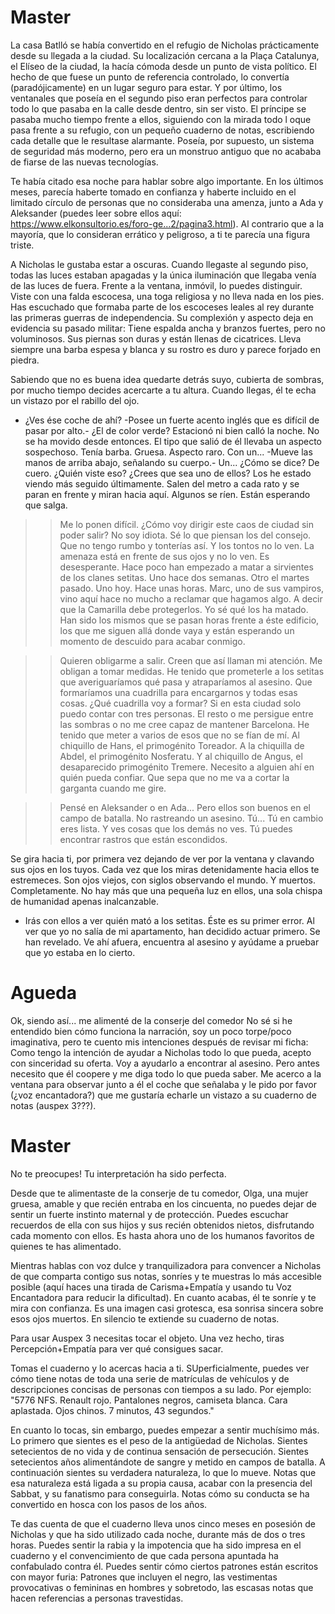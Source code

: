 # Master

La casa Batlló se había convertido en el refugio de Nicholas prácticamente desde su llegada a la ciudad. Su localización cercana a la Plaça Catalunya, el Elíseo de la ciudad, la hacía cómoda desde un punto de vista político. El hecho de que fuese un punto de referencia controlado, lo convertía (paradójicamente) en un lugar seguro para estar. Y por último, los ventanales que poseía en el segundo piso eran perfectos para controlar todo lo que pasaba en la calle desde dentro, sin ser visto. El príncipe se pasaba mucho tiempo frente a ellos, siguiendo con la mirada todo l oque pasa frente a su refugio, con un pequeño cuaderno de notas, escribiendo cada detalle que le resultase alarmante. Poseía, por supuesto, un sistema de seguridad más moderno, pero era un monstruo antiguo que no acababa de fiarse de las nuevas tecnologías.

Te había citado esa noche para hablar sobre algo importante. En los últimos meses, parecía haberte tomado en confianza y haberte incluido en el limitado círculo de personas que no consideraba una amenza, junto a Ada y Aleksander (puedes leer sobre ellos aquí: https://www.elkonsultorio.es/foro-ge...2/pagina3.html). Al contrario que a la mayoría, que lo consideran errático y peligroso, a ti te parecía una figura triste. 

A Nicholas le gustaba estar a oscuras. Cuando llegaste al segundo piso, todas las luces estaban apagadas y la única iluminación que llegaba venía de las luces de fuera. Frente a la ventana, inmóvil, lo puedes distinguir. Viste con una falda escocesa, una toga religiosa y no lleva nada en los pies. Has escuchado que formaba parte de los escoceses leales al rey durante las primeras guerras de independencia. Su complexión y aspecto deja en evidencia su pasado militar: Tiene espalda ancha y branzos fuertes, pero no voluminosos. Sus piernas son duras y están llenas de cicatrices. Lleva siempre una barba espesa y blanca y su rostro es duro y parece forjado en piedra. 

Sabiendo que no es buena idea quedarte detrás suyo, cubierta de sombras, por mucho tiempo decides acercarte a tu altura. Cuando llegas, él te echa un vistazo por el rabillo del ojo.

- ¿Ves ése coche de ahí? -Posee un fuerte acento inglés que es difícil de pasar por alto.- ¿El de color verde? Estacionó ni bien calló la noche. No se ha movido desde entonces. El tipo que salió de él llevaba un aspecto sospechoso. Tenía barba. Gruesa. Aspecto raro. Con un... -Mueve las manos de arriba abajo, señalando su cuerpo.- Un... ¿Cómo se dice? De cuero. ¿Quién viste eso? ¿Crees que sea uno de ellos? Los he estado viendo más seguido últimamente. Salen del metro a cada rato y se paran en frente y miran hacia aquí. Algunos se ríen. Están esperando que salga. 

>> Me lo ponen difícil. ¿Cómo voy dirigir este caos de ciudad sin poder salir? No soy idiota. Sé lo que piensan los del consejo. Que no tengo rumbo y tonterías así. Y los tontos no lo ven. La amenaza está en frente de sus ojos y no lo ven. Es desesperante. Hace poco han empezado a matar a sirvientes de los clanes setitas. Uno hace dos semanas. Otro el martes pasado. Uno hoy. Hace unas horas. Marc, uno de sus vampiros, vino aquí hace no mucho a reclamar que hagamos algo. A decir que la Camarilla debe protegerlos. Yo sé qué los ha matado. Han sido los mismos que se pasan horas frente a éste edificio, los que me siguen allá donde vaya y están esperando un momento de descuido para acabar conmigo.

>> Quieren obligarme a salir. Creen que así llaman mi atención. Me obligan a tomar medidas. He tenido que prometerle a los setitas que averiguaríamos qué pasa y atraparíamos al asesino. Que formaríamos una cuadrilla para encargarnos y todas esas cosas. ¿Qué cuadrilla voy a formar? Si en esta ciudad solo puedo contar con tres personas. El resto o me persigue entre las sombras o no me cree capaz de mantener Barcelona. He tenido que meter a varios de esos que no se fían de mí. Al chiquillo de Hans, el primogénito Toreador. A la chiquilla de Abdel, el primogénito Nosferatu. Y al chiquillo de Angus, el desaparecido primogénito Tremere. Necesito a alguien ahí en quién pueda confiar. Que sepa que no me va a cortar la garganta cuando me gire.

>> Pensé en Aleksander o en Ada... Pero ellos son buenos en el campo de batalla. No rastreando un asesino. Tú... Tú en cambio eres lista. Y ves cosas que los demás no ves. Tú puedes encontrar rastros que están escondidos.

Se gira hacia ti, por primera vez dejando de ver por la ventana y clavando sus ojos en los tuyos. Cada vez que los miras detenidamente hacia ellos te estremeces. Son ojos viejos, con siglos observando el mundo. Y muertos. Completamente. No hay más que una pequeña luz en ellos, una sola chispa de humanidad apenas inalcanzable. 

- Irás con ellos a ver quién mató a los setitas. Éste es su primer error. Al ver que yo no salía de mi apartamento, han decidido actuar primero. Se han revelado. Ve ahí afuera, encuentra al asesino y ayúdame a pruebar que yo estaba en lo cierto.

# Agueda

Ok, siendo así... me alimenté de la conserje del comedor  No sé si he entendido bien cómo funciona la narración, soy un poco torpe/poco imaginativa, pero te cuento mis intenciones después de revisar mi ficha:
Como tengo la intención de ayudar a Nicholas todo lo que pueda, acepto con sinceridad su oferta. Voy a ayudarlo a encontrar al asesino. Pero antes necesito que él coopere y me diga todo lo que pueda saber. Me acerco a la ventana para observar junto a él el coche que señalaba y le pido por favor (¿voz encantadora?) que me gustaría echarle un vistazo a su cuaderno de notas (auspex 3???).

# Master

No te preocupes! Tu interpretación ha sido perfecta.

Desde que te alimentaste de la conserje de tu comedor, Olga, una mujer gruesa, amable y que recién entraba en los cincuenta, no puedes dejar de sentir un fuerte instinto maternal y de protección. Puedes escuchar recuerdos de ella con sus hijos y sus recién obtenidos nietos, disfrutando cada momento con ellos. Es hasta ahora uno de los humanos favoritos de quienes te has alimentado.

Mientras hablas con voz dulce y tranquilizadora para convencer a Nicholas de que comparta contigo sus notas, sonríes y te muestras lo más accesible posible (aquí haces una tirada de Carisma+Empatía y usando tu Voz Encantadora para reducir la dificultad). En cuanto acabas, él te sonríe y te mira con confianza. Es una imagen casi grotesca, esa sonrisa sincera sobre esos ojos muertos. En silencio te extiende su cuaderno de notas.

Para usar Auspex 3 necesitas tocar el objeto. Una vez hecho, tiras Percepción+Empatía para ver qué consigues sacar.

Tomas el cuaderno y lo acercas hacia a ti. SUperficialmente, puedes ver cómo tiene notas de toda una serie de matrículas de vehículos y de descripciones concisas de personas con tiempos a su lado. Por ejemplo: "5776 NFS. Renault rojo. Pantalones negros, camiseta blanca. Cara aplastada. Ojos chinos. 7 minutos, 43 segundos."

En cuanto lo tocas, sin embargo, puedes empezar a sentir muchísimo más. Lo primero que sientes es el peso de la antigüedad de Nicholas. Sientes setecientos de no vida y de continua sensación de persecución. Sientes setecientos años alimentándote de sangre y metido en campos de batalla. A continuación sientes su verdadera naturaleza, lo que lo mueve. Notas que esa naturaleza está ligada a su propia causa, acabar con la presencia del Sabbat, y su fanatismo para conseguirla. Notas cómo su conducta se ha convertido en hosca con los pasos de los años. 

Te das cuenta de que el cuaderno lleva unos cinco meses en posesión de Nicholas y que ha sido utilizado cada noche, durante más de dos o tres horas. Puedes sentir la rabia y la impotencia que ha sido impresa en el cuaderno y el convencimiento de que cada persona apuntada ha confabulado contra él. Puedes sentir cómo ciertos patrones están escritos con mayor furia: Patrones que incluyen el negro, las vestimentas provocativas o femininas en hombres y sobretodo, las escasas notas que hacen referencias a personas travestidas.
